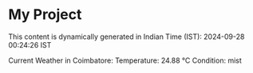 # My Project

This content is dynamically generated in Indian Time (IST): 2024-09-28 00:24:26 IST


Current Weather in Coimbatore:
Temperature: 24.88 °C
Condition: mist

